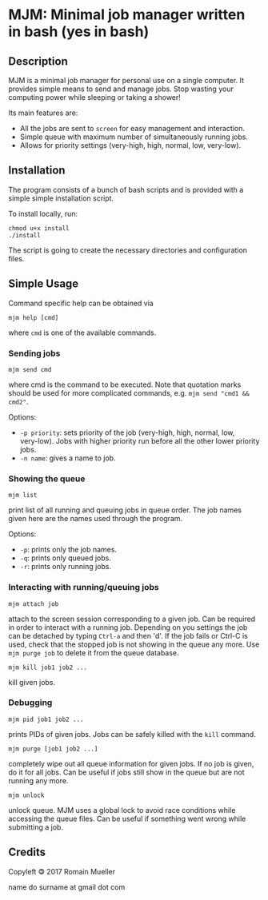 # MJM: Minimal job manager written in bash (yes in bash)

## Description
MJM is a minimal job manager for personal use on a single computer. It provides
simple means to send and manage jobs. Stop wasting your computing power while
sleeping or taking a shower!

Its main features are:
* All the jobs are sent to `screen` for easy management and interaction.
* Simple queue with maximum number of simultaneously running jobs.
* Allows for priority settings (very-high, high, normal, low, very-low).

## Installation
The program consists of a bunch of bash scripts and is provided with a simple
simple installation script.

To install locally, run:
```
chmod u+x install
./install
```
The script is going to create the necessary directories and configuration files.

## Simple Usage
Command specific help can be obtained via
```
mjm help [cmd]
```
where `cmd` is one of the available commands.

### Sending jobs
```
mjm send cmd
```
where cmd is the command to be executed. Note that quotation marks should be
used for more complicated commands, e.g. `mjm send "cmd1 && cmd2"`.

Options:
* `-p priority`: sets priority of the job (very-high, high, normal, low, \
very-low). Jobs with higher priority run before all the other lower priority \
jobs.
* `-n name`: gives a name to job.

### Showing the queue
```
mjm list
```
print list of all running and queuing jobs in queue order. The job names given
here are the names used through the program.

Options:
* `-p`: prints only the job names.
* `-q`: prints only queued jobs.
* `-r`: prints only running jobs.

### Interacting with running/queuing jobs
```
mjm attach job
```
attach to the screen session corresponding to a given job. Can be required in
order to interact with a running job. Depending on you settings the job can be
detached by typing `Ctrl-a` and then 'd'. If the job fails or Ctrl-C is used,
check that the stopped job is not showing in the queue any more. Use
`mjm purge job` to delete it from the queue database.

```
mjm kill job1 job2 ...
```
kill given jobs.

### Debugging
```
mjm pid job1 job2 ...
```
prints PIDs of given jobs. Jobs can be safely killed with the `kill` command.

```
mjm purge [job1 job2 ...]
```
completely wipe out all queue information for given jobs. If no job is given,
do it for all jobs. Can be useful if jobs still show in the queue but are not
running any more.

```
mjm unlock
```
unlock queue. MJM uses a global lock to avoid race conditions while accessing
the queue files. Can be useful if something went wrong while submitting a job.

## Credits
Copyleft 🄯 2017 Romain Mueller

name do surname at gmail dot com
